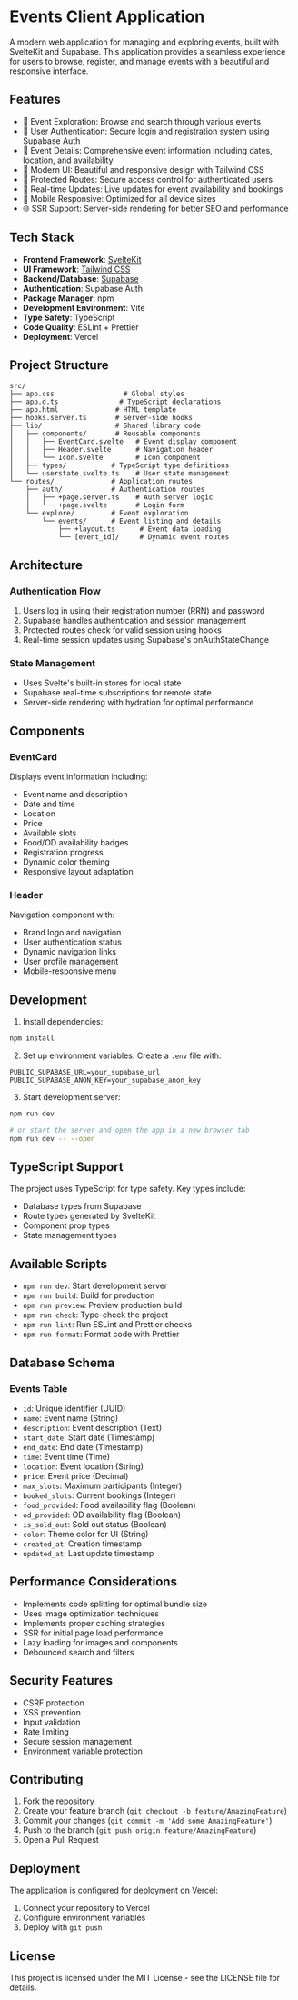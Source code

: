 # Events Client Application

A modern web application for managing and exploring events, built with SvelteKit and Supabase. This application provides a seamless experience for users to browse, register, and manage events with a beautiful and responsive interface.

## Features

- 🎫 Event Exploration: Browse and search through various events
- 👤 User Authentication: Secure login and registration system using Supabase Auth
- 🎯 Event Details: Comprehensive event information including dates, location, and availability
- 🎨 Modern UI: Beautiful and responsive design with Tailwind CSS
- 🔐 Protected Routes: Secure access control for authenticated users
- 🔄 Real-time Updates: Live updates for event availability and bookings
- 📱 Mobile Responsive: Optimized for all device sizes
- 🌐 SSR Support: Server-side rendering for better SEO and performance

## Tech Stack

- **Frontend Framework**: [SvelteKit](https://kit.svelte.dev/)
- **UI Framework**: [Tailwind CSS](https://tailwindcss.com/)
- **Backend/Database**: [Supabase](https://supabase.com/)
- **Authentication**: Supabase Auth
- **Package Manager**: npm
- **Development Environment**: Vite
- **Type Safety**: TypeScript
- **Code Quality**: ESLint + Prettier
- **Deployment**: Vercel

## Project Structure

```
src/
├── app.css                 # Global styles
├── app.d.ts               # TypeScript declarations
├── app.html              # HTML template
├── hooks.server.ts       # Server-side hooks
├── lib/                  # Shared library code
│   ├── components/       # Reusable components
│   │   ├── EventCard.svelte   # Event display component
│   │   ├── Header.svelte      # Navigation header
│   │   └── Icon.svelte        # Icon component
│   ├── types/           # TypeScript type definitions
│   └── userstate.svelte.ts    # User state management
└── routes/              # Application routes
    ├── auth/            # Authentication routes
    │   ├── +page.server.ts    # Auth server logic
    │   └── +page.svelte       # Login form
    └── explore/         # Event exploration
        └── events/      # Event listing and details
            ├── +layout.ts      # Event data loading
            └── [event_id]/     # Dynamic event routes
```

## Architecture

### Authentication Flow
1. Users log in using their registration number (RRN) and password
2. Supabase handles authentication and session management
3. Protected routes check for valid session using hooks
4. Real-time session updates using Supabase's onAuthStateChange

### State Management
- Uses Svelte's built-in stores for local state
- Supabase real-time subscriptions for remote state
- Server-side rendering with hydration for optimal performance

## Components

### EventCard
Displays event information including:
- Event name and description
- Date and time
- Location
- Price
- Available slots
- Food/OD availability badges
- Registration progress
- Dynamic color theming
- Responsive layout adaptation

### Header
Navigation component with:
- Brand logo and navigation
- User authentication status
- Dynamic navigation links
- User profile management
- Mobile-responsive menu

## Development

1. Install dependencies:
```bash
npm install
```

2. Set up environment variables:
Create a `.env` file with:
```
PUBLIC_SUPABASE_URL=your_supabase_url
PUBLIC_SUPABASE_ANON_KEY=your_supabase_anon_key
```

3. Start development server:
```bash
npm run dev

# or start the server and open the app in a new browser tab
npm run dev -- --open
```

## TypeScript Support

The project uses TypeScript for type safety. Key types include:
- Database types from Supabase
- Route types generated by SvelteKit
- Component prop types
- State management types

## Available Scripts

- `npm run dev`: Start development server
- `npm run build`: Build for production
- `npm run preview`: Preview production build
- `npm run check`: Type-check the project
- `npm run lint`: Run ESLint and Prettier checks
- `npm run format`: Format code with Prettier

## Database Schema

### Events Table
- `id`: Unique identifier (UUID)
- `name`: Event name (String)
- `description`: Event description (Text)
- `start_date`: Start date (Timestamp)
- `end_date`: End date (Timestamp)
- `time`: Event time (Time)
- `location`: Event location (String)
- `price`: Event price (Decimal)
- `max_slots`: Maximum participants (Integer)
- `booked_slots`: Current bookings (Integer)
- `food_provided`: Food availability flag (Boolean)
- `od_provided`: OD availability flag (Boolean)
- `is_sold_out`: Sold out status (Boolean)
- `color`: Theme color for UI (String)
- `created_at`: Creation timestamp
- `updated_at`: Last update timestamp

## Performance Considerations

- Implements code splitting for optimal bundle size
- Uses image optimization techniques
- Implements proper caching strategies
- SSR for initial page load performance
- Lazy loading for images and components
- Debounced search and filters

## Security Features

- CSRF protection
- XSS prevention
- Input validation
- Rate limiting
- Secure session management
- Environment variable protection

## Contributing

1. Fork the repository
2. Create your feature branch (`git checkout -b feature/AmazingFeature`)
3. Commit your changes (`git commit -m 'Add some AmazingFeature'`)
4. Push to the branch (`git push origin feature/AmazingFeature`)
5. Open a Pull Request

## Deployment

The application is configured for deployment on Vercel:
1. Connect your repository to Vercel
2. Configure environment variables
3. Deploy with `git push`

## License

This project is licensed under the MIT License - see the LICENSE file for details.
